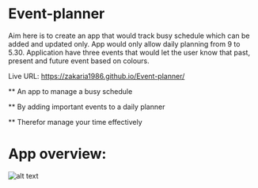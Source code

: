 # Event-planner

Aim here is to create an app that would track busy schedule which can be added and updated only. App would only allow daily planning from 9 to 5.30. Application have three events that would let the user know that past, present and future event based on colours. 

Live URL: https://zakaria1986.github.io/Event-planner/

**  An app to manage a busy schedule

**  By adding important events to a daily planner

**  Therefor manage your time effectively

# App overview: 



![alt text](/assets/img/WorkDayScheduler.gif)


